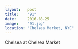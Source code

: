 ```yaml
---
layout:   post
title:    "91"
date:     2016-08-25
image:    "91.jpg"
location: "Chelsea Market, NYC"
---
```


Chelsea at Chelsea Market
